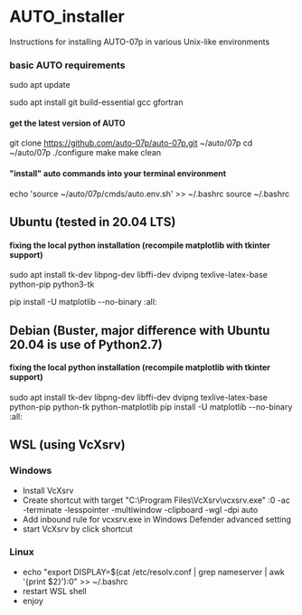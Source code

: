 # AUTO_installer
Instructions for installing AUTO-07p in various Unix-like environments
### basic AUTO requirements
sudo apt update

sudo apt install git build-essential gcc gfortran 

#### get the latest version of AUTO
git clone https://github.com/auto-07p/auto-07p.git ~/auto/07p
cd ~/auto/07p
./configure 
make
make clean

#### "install" auto commands into your terminal environment
echo 'source ~/auto/07p/cmds/auto.env.sh' >> ~/.bashrc
source ~/.bashrc

## Ubuntu (tested in  20.04 LTS)
#### fixing the local python installation (recompile matplotlib with tkinter support)
sudo apt install tk-dev libpng-dev libffi-dev dvipng texlive-latex-base python-pip python3-tk

pip install -U matplotlib --no-binary :all:


## Debian (Buster, major difference with Ubuntu 20.04 is use of Python2.7)
#### fixing the local python installation (recompile matplotlib with tkinter support)
sudo apt install tk-dev libpng-dev libffi-dev dvipng texlive-latex-base python-pip python-tk python-matplotlib
pip install -U matplotlib --no-binary :all:

## WSL (using VcXsrv)
### Windows
- Install VcXsrv
- Create shortcut with target "C:\Program Files\VcXsrv\vcxsrv.exe" :0 -ac -terminate -lesspointer -multiwindow -clipboard -wgl -dpi auto
- Add inbound rule for vcxsrv.exe in Windows Defender advanced setting
- start VcXsrv by click shortcut
### Linux
- echo "export DISPLAY=$(cat /etc/resolv.conf | grep nameserver | awk '{print $2}'):0" >> ~/.bashrc
- restart WSL shell
- enjoy
